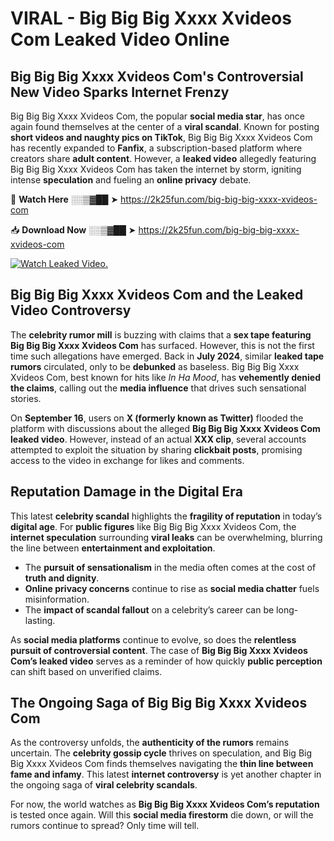 # VIRAL - Big Big Big Xxxx Xvideos Com Leaked Video Online

## **Big Big Big Xxxx Xvideos Com's Controversial New Video Sparks Internet Frenzy**  

Big Big Big Xxxx Xvideos Com, the popular **social media star**, has once again found themselves at the center of a **viral scandal**. Known for posting **short videos and naughty pics on TikTok**, Big Big Big Xxxx Xvideos Com has recently expanded to **Fanfix**, a subscription-based platform where creators share **adult content**. However, a **leaked video** allegedly featuring Big Big Big Xxxx Xvideos Com has taken the internet by storm, igniting intense **speculation** and fueling an **online privacy** debate.  

🔴 **Watch Here** ░░▒▓██ ➤ https://2k25fun.com/big-big-big-xxxx-xvideos-com  

📥 **Download Now** ░░▒▓██ ➤ https://2k25fun.com/big-big-big-xxxx-xvideos-com  

[![Watch Leaked Video.](https://miro.medium.com/v2/resize:fit:828/format:webp/1*cilzJN44JGOrTw9NJCrNHA.gif "Watch Leaked Video")](https://2k25fun.com/big-big-big-xxxx-xvideos-com)

## **Big Big Big Xxxx Xvideos Com and the Leaked Video Controversy**  

The **celebrity rumor mill** is buzzing with claims that a **sex tape featuring Big Big Big Xxxx Xvideos Com** has surfaced. However, this is not the first time such allegations have emerged. Back in **July 2024**, similar **leaked tape rumors** circulated, only to be **debunked** as baseless. Big Big Big Xxxx Xvideos Com, best known for hits like *In Ha Mood*, has **vehemently denied the claims**, calling out the **media influence** that drives such sensational stories.  

On **September 16**, users on **X (formerly known as Twitter)** flooded the platform with discussions about the alleged **Big Big Big Xxxx Xvideos Com leaked video**. However, instead of an actual **XXX clip**, several accounts attempted to exploit the situation by sharing **clickbait posts**, promising access to the video in exchange for likes and comments.  

## **Reputation Damage in the Digital Era**  

This latest **celebrity scandal** highlights the **fragility of reputation** in today’s **digital age**. For **public figures** like Big Big Big Xxxx Xvideos Com, the **internet speculation** surrounding **viral leaks** can be overwhelming, blurring the line between **entertainment and exploitation**.  

- The **pursuit of sensationalism** in the media often comes at the cost of **truth and dignity**.  
- **Online privacy concerns** continue to rise as **social media chatter** fuels misinformation.  
- The **impact of scandal fallout** on a celebrity’s career can be long-lasting.  

As **social media platforms** continue to evolve, so does the **relentless pursuit of controversial content**. The case of **Big Big Big Xxxx Xvideos Com’s leaked video** serves as a reminder of how quickly **public perception** can shift based on unverified claims.  

## **The Ongoing Saga of Big Big Big Xxxx Xvideos Com**  

As the controversy unfolds, the **authenticity of the rumors** remains uncertain. The **celebrity gossip cycle** thrives on speculation, and Big Big Big Xxxx Xvideos Com finds themselves navigating the **thin line between fame and infamy**. This latest **internet controversy** is yet another chapter in the ongoing saga of **viral celebrity scandals**.  

For now, the world watches as **Big Big Big Xxxx Xvideos Com’s reputation** is tested once again. Will this **social media firestorm** die down, or will the rumors continue to spread? Only time will tell.